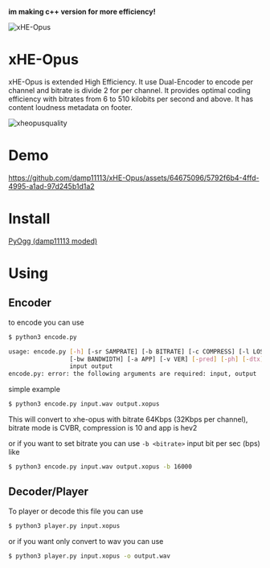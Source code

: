 **im making c++ version for more efficiency!**

![xHE-Opus](https://github.com/damp11113/xHE-Opus/assets/64675096/331bb248-82da-47d2-b930-0caabfd5bc75)
# xHE-Opus
xHE-Opus is extended High Efficiency. It use Dual-Encoder to encode per channel and bitrate is divide 2 for per channel.
It provides optimal coding efficiency with bitrates from 6 to 510 kilobits per second and above.
It has content loudness metadata on footer.

![xheopusquality](https://github.com/damp11113/xHE-Opus/assets/64675096/c2d898c3-7a5e-487b-bd2c-0a364eeec1e7)


# Demo
https://github.com/damp11113/xHE-Opus/assets/64675096/5792f6b4-4ffd-4995-a1ad-97d245b1d1a2

# Install
[PyOgg (damp11113 moded)](https://github.com/damp11113/PyOgg)

# Using
## Encoder
to encode you can use
```bash
$ python3 encode.py
```
```bash
usage: encode.py [-h] [-sr SAMPRATE] [-b BITRATE] [-c COMPRESS] [-l LOSS] [-fs FRAMESIZE] [-bm BITMODE]
                 [-bw BANDWIDTH] [-a APP] [-v VER] [-pred] [-ph] [-dtx] [-sb]
                 input output
encode.py: error: the following arguments are required: input, output
```
simple example
```bash
$ python3 encode.py input.wav output.xopus
```
This will convert to xhe-opus with bitrate 64Kbps (32Kbps per channel), bitrate mode is CVBR, compression is 10 and app is hev2

or if you want to set bitrate you can use `-b <bitrate>` input bit per sec (bps) like
```bash
$ python3 encode.py input.wav output.xopus -b 16000
```

## Decoder/Player
To player or decode this file you can use
```bash
$ python3 player.py input.xopus
```
or if you want only convert to wav you can use
```bash
$ python3 player.py input.xopus -o output.wav
```

